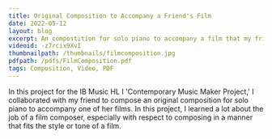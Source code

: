 ```yaml
---
title: Original Composition to Accompany a Friend's Film
date: 2022-05-12
layout: blog
excerpt: An compostition for solo piano to accompany a film that my friend Valentina wrote and directed.
videoid: -z7rcix9XvI
thumbnailpath: /thumbnails/filmcomposition.jpg
pdfpath: /pdfs/FilmComposition.pdf
tags: Composition, Video, PDF
---
```


In this project for the IB Music HL I 'Contemporary Music Maker Project,' I collaborated with my friend to compose an original composition for solo piano to accompany one of her films. In this project, I learned a lot about the job of a film composer, especially with respect to composing in a manner that fits the style or tone of a film.
